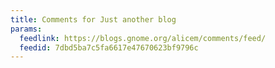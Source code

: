 ```yaml
---
title: Comments for Just another blog
params:
  feedlink: https://blogs.gnome.org/alicem/comments/feed/
  feedid: 7dbd5ba7c5fa6617e47670623bf9796c
---
```

